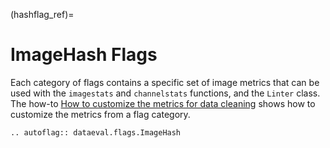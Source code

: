 (hashflag_ref)=
# ImageHash Flags

Each category of flags contains a specific set of image metrics that can be used with the `imagestats` and `channelstats` functions, and the `Linter` class.
The how-to [How to customize the metrics for data cleaning](../../how_to/linting_flags.md) shows how to customize the metrics from a flag category.

```{eval-rst}
.. autoflag:: dataeval.flags.ImageHash
```
